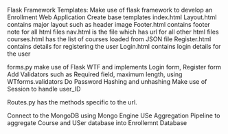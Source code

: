 Flask Framework
Templates:
Make use of flask framework to develop an Enrollment Web Application
Create base templates index.html
Layout.html contains major layout such as header image
Footer.html contains footer note for all html files
nav.html is the file which has url for all other html files
courses.html has the list of courses loaded from JSON file
Register.html contains details for registering the user
Login.html contains login details for the user

forms.py make use of Flask WTF and implements Login form, Register form
Add Validators such as Required field, maximum length, using WTforms.validators
Do Password Hashing and unhashing
Make use of Session to handle user_ID

Routes.py has the methods specific to the url.

Connect to the MongoDB using Mongo Engine
USe Aggregation Pipeline to aggregate Course and USer database into Enrollemnt Database 
